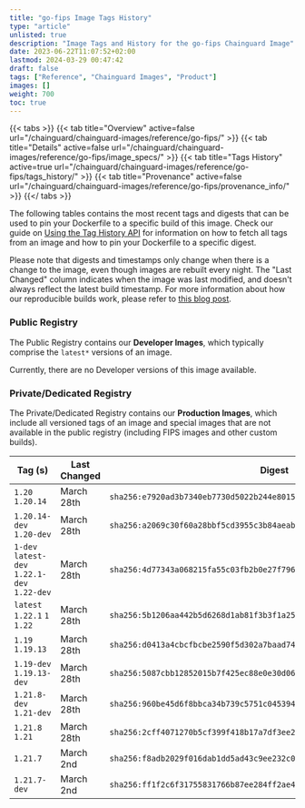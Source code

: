 ```yaml
---
title: "go-fips Image Tags History"
type: "article"
unlisted: true
description: "Image Tags and History for the go-fips Chainguard Image"
date: 2023-06-22T11:07:52+02:00
lastmod: 2024-03-29 00:47:42
draft: false
tags: ["Reference", "Chainguard Images", "Product"]
images: []
weight: 700
toc: true
---
```


{{< tabs >}}
{{< tab title="Overview" active=false url="/chainguard/chainguard-images/reference/go-fips/" >}}
{{< tab title="Details" active=false url="/chainguard/chainguard-images/reference/go-fips/image_specs/" >}}
{{< tab title="Tags History" active=true url="/chainguard/chainguard-images/reference/go-fips/tags_history/" >}}
{{< tab title="Provenance" active=false url="/chainguard/chainguard-images/reference/go-fips/provenance_info/" >}}
{{</ tabs >}}

The following tables contains the most recent tags and digests that can be used to pin your Dockerfile to a specific build of this image. Check our guide on [Using the Tag History API](/chainguard/chainguard-images/using-the-tag-history-api/) for information on how to fetch all tags from an image and how to pin your Dockerfile to a specific digest.

Please note that digests and timestamps only change when there is a change to the image, even though images are rebuilt every night. The "Last Changed" column indicates when the image was last modified, and doesn't always reflect the latest build timestamp. For more information about how our reproducible builds work, please refer to [this blog post](https://www.chainguard.dev/unchained/reproducing-chainguards-reproducible-image-builds).

### Public Registry
The Public Registry contains our **Developer Images**, which typically comprise the `latest*` versions of an image.

Currently, there are no Developer versions of this image available.

### Private/Dedicated Registry
The Private/Dedicated Registry contains our **Production Images**, which include all versioned tags of an image and special images that are not available in the public registry (including FIPS images and other custom builds).

| Tag (s)                                       | Last Changed | Digest                                                                    |
|-----------------------------------------------|--------------|---------------------------------------------------------------------------|
|  `1.20` `1.20.14`                             | March 28th   | `sha256:e7920ad3b7340eb7730d5022b244e80159ddf0913eabc1231a70b0c36163479a` |
|  `1.20.14-dev` `1.20-dev`                     | March 28th   | `sha256:a2069c30f60a28bbf5cd3955c3b84aeabf3ca1ced8e9ced3cb09593c9de471e3` |
|  `1-dev` `latest-dev` `1.22.1-dev` `1.22-dev` | March 28th   | `sha256:4d77343a068215fa55c03fb2b0e27f796131b8f5aa28117651a69422b268562c` |
|  `latest` `1.22.1` `1` `1.22`                 | March 28th   | `sha256:5b1206aa442b5d6268d1ab81f3b3f1a251a2643e762cc6e8d6aa21a9764a8b6d` |
|  `1.19` `1.19.13`                             | March 28th   | `sha256:d0413a4cbcfbcbe2590f5d302a7baad74997fba28f996d0a100daeff6ac1a9e8` |
|  `1.19-dev` `1.19.13-dev`                     | March 28th   | `sha256:5087cbb12852015b7f425ec88e0e30d06dbabc037c564e4c991c2bc60b28d063` |
|  `1.21.8-dev` `1.21-dev`                      | March 28th   | `sha256:960be45d6f8bbca34b739c5751c045394959deed79bcaa016b51c75411183a5f` |
|  `1.21.8` `1.21`                              | March 28th   | `sha256:2cff4071270b5cf399f418b17a7df3ee253293ba4d4ce535cefecdce9c355237` |
|  `1.21.7`                                     | March 2nd    | `sha256:f8adb2029f016dab1dd5ad43c9ee232c0d1bd7784e7441ede8560d34a511587d` |
|  `1.21.7-dev`                                 | March 2nd    | `sha256:ff1f2c6f31755831766b87ee284ff2ae4162dd785ab056aa0d09459d525eaf6c` |

